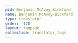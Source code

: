 ```yaml
---
pid: Benjamin_McAvoy_Bickford
name: Benjamin McAvoy-Bickford
type: translator
order: '170'
layout: tagpage
collection: translator_tags
---
```


